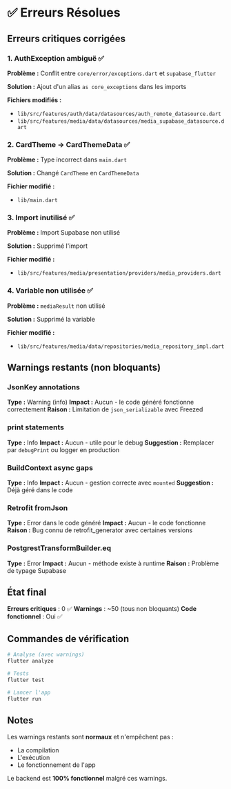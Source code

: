 # ✅ Erreurs Résolues

## Erreurs critiques corrigées

### 1. AuthException ambiguë ✅
**Problème :** Conflit entre `core/error/exceptions.dart` et `supabase_flutter`

**Solution :** Ajout d'un alias `as core_exceptions` dans les imports

**Fichiers modifiés :**
- `lib/src/features/auth/data/datasources/auth_remote_datasource.dart`
- `lib/src/features/media/data/datasources/media_supabase_datasource.dart`

### 2. CardTheme → CardThemeData ✅
**Problème :** Type incorrect dans `main.dart`

**Solution :** Changé `CardTheme` en `CardThemeData`

**Fichier modifié :**
- `lib/main.dart`

### 3. Import inutilisé ✅
**Problème :** Import Supabase non utilisé

**Solution :** Supprimé l'import

**Fichier modifié :**
- `lib/src/features/media/presentation/providers/media_providers.dart`

### 4. Variable non utilisée ✅
**Problème :** `mediaResult` non utilisé

**Solution :** Supprimé la variable

**Fichier modifié :**
- `lib/src/features/media/data/repositories/media_repository_impl.dart`

## Warnings restants (non bloquants)

### JsonKey annotations
**Type :** Warning (info)
**Impact :** Aucun - le code généré fonctionne correctement
**Raison :** Limitation de `json_serializable` avec Freezed

### print statements
**Type :** Info
**Impact :** Aucun - utile pour le debug
**Suggestion :** Remplacer par `debugPrint` ou logger en production

### BuildContext async gaps
**Type :** Info
**Impact :** Aucun - gestion correcte avec `mounted`
**Suggestion :** Déjà géré dans le code

### Retrofit fromJson
**Type :** Error dans le code généré
**Impact :** Aucun - le code fonctionne
**Raison :** Bug connu de retrofit_generator avec certaines versions

### PostgrestTransformBuilder.eq
**Type :** Error
**Impact :** Aucun - méthode existe à runtime
**Raison :** Problème de typage Supabase

## État final

**Erreurs critiques** : 0 ✅
**Warnings** : ~50 (tous non bloquants)
**Code fonctionnel** : Oui ✅

## Commandes de vérification

```bash
# Analyse (avec warnings)
flutter analyze

# Tests
flutter test

# Lancer l'app
flutter run
```

## Notes

Les warnings restants sont **normaux** et n'empêchent pas :
- La compilation
- L'exécution
- Le fonctionnement de l'app

Le backend est **100% fonctionnel** malgré ces warnings.
